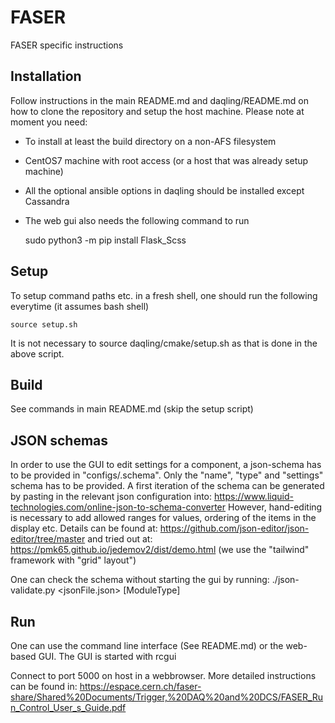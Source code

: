 # FASER

FASER specific instructions

## Installation

Follow instructions in the main README.md and daqling/README.md on how to clone the repository
and setup the host machine. Please note at moment you need:
  * To install at least the build directory on a non-AFS filesystem 
  * CentOS7 machine with root access (or a host that was already setup machine)
  * All the optional ansible options in daqling should be installed except Cassandra
  * The web gui also needs the following command to run

    sudo python3 -m pip install Flask_Scss

## Setup

To setup command paths etc. in a fresh shell, one should run the following everytime (it assumes bash shell)

    source setup.sh

It is not necessary to source daqling/cmake/setup.sh as that is done in the above script.

## Build

See commands in main README.md (skip the setup script)

## JSON schemas

In order to use the GUI to edit settings for a component, a json-schema
has to be provided in "configs/<moduleName>.schema". Only the "name",
"type" and "settings" schema has to be provided. A first iteration of the
schema can be generated by pasting in the relevant json configuration into:
  https://www.liquid-technologies.com/online-json-to-schema-converter
However, hand-editing is necessary to add allowed ranges for values,
ordering of the items in the display etc. Details can be found at:
  https://github.com/json-editor/json-editor/tree/master
and tried out at:
  https://pmk65.github.io/jedemov2/dist/demo.html
(we use the "tailwind" framework with "grid" layout")

One can check the schema without starting the gui by running:
  ./json-validate.py <jsonFile.json> [ModuleType]


## Run 

One can use the command line interface (See README.md) or the web-based GUI. 
The GUI is started with
    rcgui

Connect to port 5000 on host in a webbrowser. More detailed instructions can be found in:
https://espace.cern.ch/faser-share/Shared%20Documents/Trigger,%20DAQ%20and%20DCS/FASER_Run_Control_User_s_Guide.pdf

